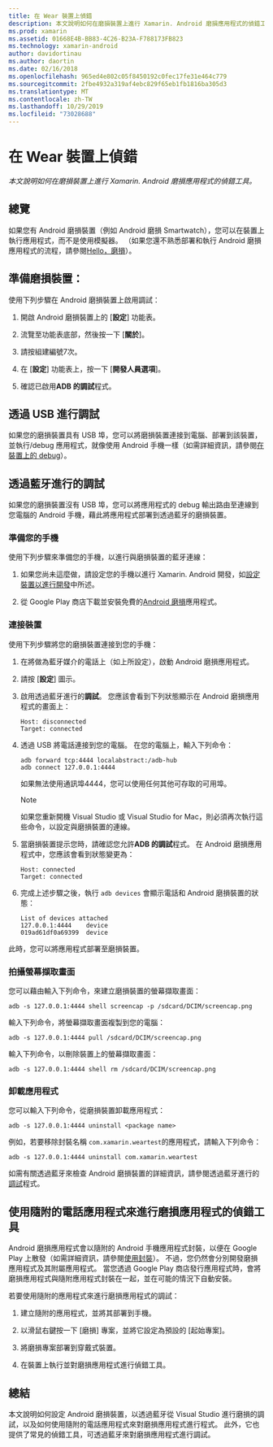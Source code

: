 ```yaml
---
title: 在 Wear 裝置上偵錯
description: 本文說明如何在磨損裝置上進行 Xamarin. Android 磨損應用程式的偵錯工具。
ms.prod: xamarin
ms.assetid: 01668E4B-BB83-4C26-B23A-F788173FB823
ms.technology: xamarin-android
author: davidortinau
ms.author: daortin
ms.date: 02/16/2018
ms.openlocfilehash: 965ed4e802c05f8450192c0fec17fe31e464c779
ms.sourcegitcommit: 2fbe4932a319af4ebc829f65eb1fb1816ba305d3
ms.translationtype: MT
ms.contentlocale: zh-TW
ms.lasthandoff: 10/29/2019
ms.locfileid: "73028688"
---
```

# <a name="debug-on-a-wear-device"></a>在 Wear 裝置上偵錯

_本文說明如何在磨損裝置上進行 Xamarin. Android 磨損應用程式的偵錯工具。_

## <a name="overview"></a>總覽

如果您有 Android 磨損裝置（例如 Android 磨損 Smartwatch），您可以在裝置上執行應用程式，而不是使用模擬器。 （如果您還不熟悉部署和執行 Android 磨損應用程式的流程，請參閱[Hello，磨損](~/android/wear/get-started/hello-wear.md)）。

## <a name="prepare-the-wear-device"></a>準備磨損裝置：

使用下列步驟在 Android 磨損裝置上啟用調試：

1. 開啟 Android 磨損裝置上的 [**設定**] 功能表。

2. 流覽至功能表底部，然後按一下 [**關於**]。

3. 請按組建編號7次。

4. 在 [**設定**] 功能表上，按一下 [**開發人員選項**]。

5. 確認已啟用**ADB 的調試**程式。

## <a name="debugging-over-usb"></a>透過 USB 進行調試

如果您的磨損裝置具有 USB 埠，您可以將磨損裝置連接到電腦、部署到該裝置，並執行/debug 應用程式，就像使用 Android 手機一樣（如需詳細資訊，請參閱[在裝置上的 debug](~/android/deploy-test/debugging/debug-on-device.md)）。

## <a name="debugging-over-bluetooth"></a>透過藍牙進行的調試

如果您的磨損裝置沒有 USB 埠，您可以將應用程式的 debug 輸出路由至連線到您電腦的 Android 手機，藉此將應用程式部署到透過藍牙的磨損裝置。 

### <a name="prepare-your-phone"></a>準備您的手機

使用下列步驟來準備您的手機，以進行與磨損裝置的藍牙連線： 

1. 如果您尚未這麼做，請設定您的手機以進行 Xamarin. Android 開發，如[設定裝置以進行開發](~/android/get-started/installation/set-up-device-for-development.md)中所述。

2. 從 Google Play 商店下載並安裝免費的[Android 磨損](https://play.google.com/store/apps/details?id=com.google.android.wearable.app)應用程式。

### <a name="connect-the-device"></a>連接裝置

使用下列步驟將您的磨損裝置連接到您的手機：

1. 在將做為藍牙媒介的電話上（如上所設定），啟動 Android 磨損應用程式。 

2. 請按 [**設定**] 圖示。

3. 啟用透過藍牙進行的**調試**。 您應該會看到下列狀態顯示在 Android 磨損應用程式的畫面上：

    ```
    Host: disconnected
    Target: connected
    ```

4. 透過 USB 將電話連接到您的電腦。 在您的電腦上，輸入下列命令：

    ```shell
    adb forward tcp:4444 localabstract:/adb-hub
    adb connect 127.0.0.1:4444
    ```

    如果無法使用通訊埠4444，您可以使用任何其他可存取的可用埠。 

    > [!NOTE]
    > 如果您重新開機 Visual Studio 或 Visual Studio for Mac，則必須再次執行這些命令，以設定與磨損裝置的連線。

5. 當磨損裝置提示您時，請確認您允許**ADB 的調試**程式。 在 Android 磨損應用程式中，您應該會看到狀態變更為：

    ```
    Host: connected
    Target: connected
    ```

6. 完成上述步驟之後，執行 `adb devices` 會顯示電話和 Android 磨損裝置的狀態：

    ```
    List of devices attached
    127.0.0.1:4444    device
    019ad61df0a69399  device
    ```

此時，您可以將應用程式部署至磨損裝置。

<a name="screenshots" />

### <a name="taking-screenshots"></a>拍攝螢幕擷取畫面

您可以藉由輸入下列命令，來建立磨損裝置的螢幕擷取畫面： 

```shell
adb -s 127.0.0.1:4444 shell screencap -p /sdcard/DCIM/screencap.png
```

輸入下列命令，將螢幕擷取畫面複製到您的電腦：

```shell
adb -s 127.0.0.1:4444 pull /sdcard/DCIM/screencap.png
```

輸入下列命令，以刪除裝置上的螢幕擷取畫面：

```shell
adb -s 127.0.0.1:4444 shell rm /sdcard/DCIM/screencap.png
```

### <a name="uninstalling-an-app"></a>卸載應用程式

您可以輸入下列命令，從磨損裝置卸載應用程式：

```shell
adb -s 127.0.0.1:4444 uninstall <package name>
```

例如，若要移除封裝名稱 `com.xamarin.weartest`的應用程式，請輸入下列命令：

```shell
adb -s 127.0.0.1:4444 uninstall com.xamarin.weartest
```

如需有關透過藍牙來檢查 Android 磨損裝置的詳細資訊，請參閱透過藍牙進行的[調試](https://developer.android.com/training/wearables/apps/bt-debugging.html)程式。

## <a name="debugging-a-wear-app-with-a-companion-phone-app"></a>使用隨附的電話應用程式來進行磨損應用程式的偵錯工具

Android 磨損應用程式會以隨附的 Android 手機應用程式封裝，以便在 Google Play 上散發（如需詳細資訊，請參閱[使用封裝](~/android/wear/deploy-test/packaging.md)）。 不過，您仍然會分別開發磨損應用程式及其附屬應用程式。 當您透過 Google Play 商店發行應用程式時，會將磨損應用程式與隨附應用程式封裝在一起，並在可能的情況下自動安裝。

若要使用隨附的應用程式來進行磨損應用程式的調試： 

1. 建立隨附的應用程式，並將其部署到手機。

2. 以滑鼠右鍵按一下 [磨損] 專案，並將它設定為預設的 [起始專案]。

3. 將磨損專案部署到穿戴式裝置。

4. 在裝置上執行並對磨損應用程式進行偵錯工具。

## <a name="summary"></a>總結

本文說明如何設定 Android 磨損裝置，以透過藍牙從 Visual Studio 進行磨損的調試，以及如何使用隨附的電話應用程式來對磨損應用程式進行程式。 此外，它也提供了常見的偵錯工具，可透過藍牙來對磨損應用程式進行調試。
